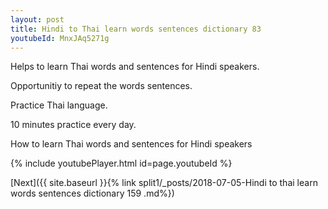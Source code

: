 ```yaml
---
layout: post
title: Hindi to Thai learn words sentences dictionary 83 
youtubeId: MnxJAq5271g
---
```

 
 
Helps to learn Thai words and sentences for Hindi speakers.

Opportunitiy to repeat the words sentences. 

Practice Thai language. 
 
10 minutes practice every day. 
 
How to learn Thai words and sentences for Hindi speakers 
 
{% include youtubePlayer.html id=page.youtubeId %}
 
 
[Next]({{ site.baseurl }}{% link  split1/_posts/2018-07-05-Hindi to thai learn words sentences dictionary 159 .md%})
 

